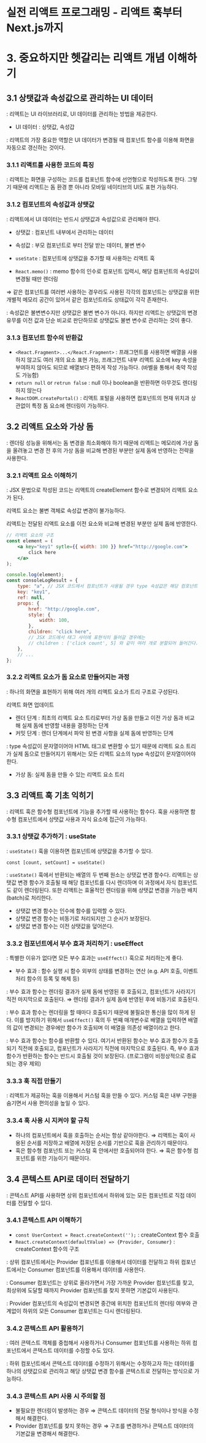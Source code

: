 # 실전 리액트 프로그래밍 - 리액트 훅부터 Next.js까지

# 3. 중요하지만 헷갈리는 리액트 개념 이해하기

## 3.1 상탯값과 속성값으로 관리하는 UI 데이터

: 리액트는 UI 라이브러리로, UI 데이터를 관리하는 방법을 제공한다.

-   UI 데이터 : 상탯값, 속성갑

: 리액트의 가장 중요한 역할은 UI 데이터가 변경될 때 컴포넌트 함수를 이용해 화면을 자동으로 갱신하는 것이다.

### 3.1.1 리액트를 사용한 코드의 특징

: 리액트는 화면을 구성하는 코드를 컴포넌트 함수에 선언형으로 작성하도록 한다. 그렇기 때문에 리액트는 돔 환경 뿐 아니라 모바일 네이티브의 UI도 표현 가능하다.

### 3.1.2 컴포넌트의 속성값과 상탯값

: 리액트에서 UI 데이터는 반드시 상탯값과 속성값으로 관리해야 햔다.

-   상탯값 : 컴포넌트 내부에서 관리하는 데이터
-   속성값 : 부모 컴포넌트로 부터 전달 받는 데이터, 불변 변수

-   `useState` : 컴포넌트에 상탯값을 추가할 때 사용하는 리액트 훅
-   `React.memo()` : memo 함수의 인수로 컴포넌트 입력시, 해당 컴포넌트의 속성값이 변경될 때만 렌더링

⇒ 같은 컴포넌트를 여러번 사용하는 경우라도 사용된 각각의 컴포넌트는 상탯값을 위한 개별적 메모리 공간이 있어서 같은 컴포넌트라도 상태값이 각각 존재한다.

: 속성값은 불변변수지만 상탯값은 불변 변수가 아니다. 하지만 리액트는 상탯값의 변경 유무를 이전 값과 단순 비교로 판단하므로 상탯값도 불변 변수로 관리하는 것이 좋다.

### 3.1.3 컴포넌트 함수의 반환값

-   `<React.Fragment>...</React.Fragment>` : 프래그먼트를 사용하면 배열을 사용하지 않고도 여러 개의 요소 표현 가능, 프래그먼트 내부 리액트 요소에 key 속성을 부여하지 않아도 되므로 배열보다 편하게 작성 가능하다. (바벨을 통해서 축약 작성도 가능함)
-   `return null` or `retrun false` : null 이나 boolean을 반환하면 아무것도 렌더링하지 않는다
-   `ReactDOM.createPortal()` : 리액트 포털을 사용하면 컴포넌트의 현재 위치과 상관없이 특정 돔 요소에 렌더링이 가능하다.

## 3.2 리액트 요소와 가상 돔

: 렌더링 성능을 위해서는 돔 변경을 최소화해야 하기 때문에 리액트는 메모리에 가상 돔을 올려놓고 변경 전 후의 가상 돔을 비교해 변경된 부분만 실제 돔에 반영하는 전략을 사용한다.

### 3.2.1 리액트 요소 이해하기

: JSX 문법으로 작성된 코드는 리액트의 createElement 함수로 변경되어 리액트 요소가 된다.

리액트 요소는 불변 객체로 속성값 변경이 불가능하다.

리액트는 전달된 리액트 요소를 이전 요소와 비교해 변경된 부분만 실제 돔에 반영한다.

```jsx
// 리액트 요소의 구조
const element = (
	<a key="key1" sytle={{ width: 100 }} href="http://google.com">
		click here
	</a>
);

console.log(element);
const consoleLogResult = {
	type: "a", // JSX 코드에서 컴포넌트가 사용될 경우 type 속성값은 해당 컴포넌트 함수가 됨
	key: "key1",
	ref: null,
	props: {
		href: "http://google.com",
		style: {
			width: 100,
		},
		children: "click here",
		// JSX 코드에서 태그 사이에 표현식이 들어갈 경우에는
		// children : ['click count', 5] 와 같이 여러 개로 분할되어 들어간다.
	},
	// ...
};
```

### 3.2.2 리액트 요소가 돔 요소로 만들어지는 과정

: 하나의 화면을 표현하기 위해 여러 개의 리액트 요소가 트리 구조로 구성된다.

리액트 화면 업데이트

-   렌더 단계 : 최초의 리액트 요소 트리로부터 가상 돔을 만들고 이전 가상 돔과 비교해 실제 돔에 반영할 내용을 결정하는 단계
-   커밋 단계 : 렌더 단계에서 파악 된 변경 사항을 실제 돔에 반영하는 단계

: type 속성값이 문자열이어야 HTML 태그로 변환할 수 있기 때문에 리액트 요소 트리가 실제 돔으로 만들어지기 위해서는 모든 리액트 요소의 type 속성값이 문자열이어야 한다.

-   가상 돔: 실제 돔을 만들 수 있는 리액트 요소 트리

## 3.3 리액트 훅 기초 익히기

: 리액트 훅은 함수형 컴포넌트에 기능을 추가할 때 사용하는 함수다. 훅을 사용하면 함수형 컴포넌트에서 상탯값 사용과 자식 요소에 접근이 가능하다.

### 3.3.1 상탯값 추가하기 : useState

: `useState()` 훅을 이용하면 컴포넌트에 상탯값을 추가할 수 있다.

`const [count, setCount] = useState()`

: `useState()` 훅에서 반환되는 배열의 두 번째 원소는 상탯값 변경 함수다. 리액트는 상탯값 변경 함수가 호출될 때 해당 컴포넌트를 다시 렌더하며 이 과정에서 자식 컴포넌트도 같이 렌더링된다. 또한 리액트는 효율적인 렌더링을 위해 상탯값 변경을 가능한 배치(batch)로 처리한다.

-   상탯값 변경 함수는 인수에 함수를 입력할 수 있다.
-   상탯값 변경 함수는 비동기로 처리되지만 그 순서가 보장된다.
-   상탯값 변경 함수는 이전 상탯값을 덮어쓴다.

### 3.3.2 컴포넌트에서 부수 효과 처리하기 : useEffect

: 특별한 이유가 없다면 모든 부수 효과는 `useEffect()` 훅으로 처리하는게 좋다.

-   부수 효과 : 함수 실행 시 함수 외부의 상태를 변경하는 연산 (e.g. API 호출, 이벤트 처리 함수의 등록 및 해제 등)

: 부수 효과 함수는 렌더링 결과가 실제 돔에 반영된 후 호출되고, 컴포넌트가 사라지기 직전 마지막으로 호출된다. ⇒ 렌더링 결과가 실제 돔에 반영된 후에 비동기로 호출된다.

: 부수 효과 함수는 렌더링을 할 때마다 호출되기 때문에 불필요한 통신을 많이 하게 된다. 이를 방지하기 위해서 `useEffect()` 훅의 두 번째 매개변수로 배열을 입력하면 배열의 값이 변경되는 경우에만 함수가 호출되며 이 배열을 의존성 배열이라고 한다.

: 부수 효과 함수는 함수를 반환할 수 있다. 여기서 반환된 함수는 부수 효과 함수가 호출되기 직전에 호출되고, 컴포넌트가 사라지기 직전에 마지막으로 호출된다. 즉, 부수 효과 함수가 반환하는 함수는 반드시 호출될 것이 보장된다. (프로그램이 비정상적으로 종료되는 경우 제외)

### 3.3.3 훅 직접 만들기

: 리액트가 제공하는 훅을 이용해서 커스텀 훅을 만들 수 있다. 커스텀 훅은 내부 구현을 숨기면서 사용 편의성을 높일 수 있다.

### 3.3.4 훅 사용 시 지켜야 할 규칙

-   하나의 컴포넌트에서 훅을 호출하는 순서는 항상 같아야한다.
    ⇒ 리액트는 훅이 사용된 순서를 저장하고 배열에 저장된 순서를 기반으로 훅을 관리하기 때문이다.
-   훅은 함수형 컴포넌트 또는 커스텀 훅 안에서만 호출되어야 한다.
    ⇒ 훅은 함수형 컴포넌트를 위한 기능이기 때문이다.

## 3.4 콘텍스트 API로 데이터 전달하기

: 콘텍스트 API를 사용하면 상위 컴포넌트에서 하위에 있는 모든 컴포넌트로 직접 데이터를 전달할 수 있다.

### 3.4.1 콘텍스트 API 이해하기

-   `const UserContext = React.createContext('');` : createContext 함수 호출
-   `React.createContext(defaultValue) => {Provider, Consumer}` : createContext 함수의 구조

: 상위 컴포넌트에서는 Provider 컴포넌트를 이용해서 데이터를 전달하고 하위 컴포넌트에서는 Consumer 컴포넌트를 이용해서 데이터를 사용한다.

: Consumer 컴포넌트는 상위로 올라가면서 가장 가까운 Provider 컴포넌트를 찾고, 최상위에 도달할 때까지 Provider 컴포넌트를 찾지 못하면 기본값이 사용된다.

: Provider 컴포넌트의 속성값이 변경되면 중간에 위치한 컴포넌트의 렌더링 여부와 관계없이 하위의 모든 Consumer 컴포넌트는 다시 렌더링된다.

### 3.4.2 콘텍스트 API 활용하기

: 여러 콘텍스트 객체를 중첩해서 사용하거나 Consumer 컴포넌트를 사용하는 하위 컴포넌트에서 콘텍스트 데이터를 수정할 수도 있다.

: 하위 컴포넌트에서 콘텍스트 데이터를 수정하기 위해서는 수정하고자 하는 데이터를 하나의 상탯값으로 관리하고 해당 상탯값 변경 함수를 콘텍스트로 전달하는 방식으로 가능하다.

### 3.4.3 콘텍스트 API 사용 시 주의할 점

-   불필요한 렌더링이 발생하는 경우
    ⇒ 콘텍스트 데이터의 전달 형식이나 방식을 수정해서 해결한다.
-   Provider 컴포넌트를 찾지 못하는 경우
    ⇒ 구조를 변경하거나 콘텍스트 데이터의 기본값을 변경해서 해결한다.
